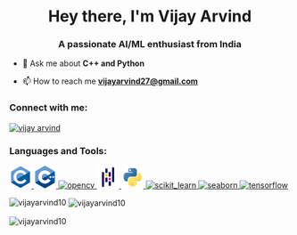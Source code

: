 <h1 align="center">Hey there, I'm Vijay Arvind</h1>
<h3 align="center">A passionate AI/ML enthusiast from India</h3>

- 💬 Ask me about **C++ and Python**

- 📫 How to reach me **vijayarvind27@gmail.com**

<h3 align="left">Connect with me:</h3>
<p align="left">
<a href="https://linkedin.com/in/vijay arvind" target="blank"><img align="center" src="https://i.pinimg.com/originals/91/6b/1c/916b1c0b9788ad87b9ccdfc71bbdadf3.gif" alt="vijay arvind" height="30" width="40" /></a>
</p>

<h3 align="left">Languages and Tools:</h3>
<p align="left"> <a href="https://www.cprogramming.com/" target="_blank" rel="noreferrer"> <img src="https://raw.githubusercontent.com/devicons/devicon/master/icons/c/c-original.svg" alt="c" width="40" height="40"/> </a> <a href="https://www.w3schools.com/cpp/" target="_blank" rel="noreferrer"> <img src="https://raw.githubusercontent.com/devicons/devicon/master/icons/cplusplus/cplusplus-original.svg" alt="cplusplus" width="40" height="40"/> </a> <a href="https://opencv.org/" target="_blank" rel="noreferrer"> <img src="https://www.vectorlogo.zone/logos/opencv/opencv-icon.svg" alt="opencv" width="40" height="40"/> </a> <a href="https://pandas.pydata.org/" target="_blank" rel="noreferrer"> <img src="https://raw.githubusercontent.com/devicons/devicon/2ae2a900d2f041da66e950e4d48052658d850630/icons/pandas/pandas-original.svg" alt="pandas" width="40" height="40"/> </a> <a href="https://www.python.org" target="_blank" rel="noreferrer"> <img src="https://raw.githubusercontent.com/devicons/devicon/master/icons/python/python-original.svg" alt="python" width="40" height="40"/> </a> <a href="https://scikit-learn.org/" target="_blank" rel="noreferrer"> <img src="https://upload.wikimedia.org/wikipedia/commons/0/05/Scikit_learn_logo_small.svg" alt="scikit_learn" width="40" height="40"/> </a> <a href="https://seaborn.pydata.org/" target="_blank" rel="noreferrer"> <img src="https://seaborn.pydata.org/_images/logo-mark-lightbg.svg" alt="seaborn" width="40" height="40"/> </a> <a href="https://www.tensorflow.org" target="_blank" rel="noreferrer"> <img src="https://www.vectorlogo.zone/logos/tensorflow/tensorflow-icon.svg" alt="tensorflow" width="40" height="40"/> </a> </p>

<p><img align="left" src="https://github-readme-stats.vercel.app/api/top-langs?username=vijayarvind10&show_icons=true&locale=en&layout=compact" alt="vijayarvind10" /></p>

<p>&nbsp;<img align="center" src="https://github-readme-stats.vercel.app/api?username=vijayarvind10&show_icons=true&locale=en" alt="vijayarvind10" /></p>

<p><img align="center" src="https://github-readme-streak-stats.herokuapp.com/?user=vijayarvind10&" alt="vijayarvind10" /></p>
